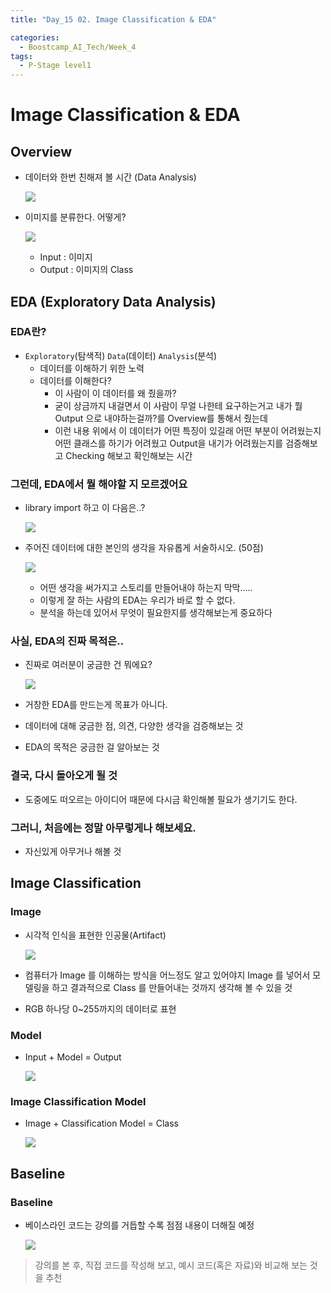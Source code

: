 ```yaml
---
title: "Day_15 02. Image Classification & EDA"

categories:
  - Boostcamp_AI_Tech/Week_4
tags:
  - P-Stage level1
---
```


# Image Classification & EDA

## Overview

- 데이터와 한번 친해져 볼 시간 (Data Analysis)
    
    ![]({{site.url}}/assets/images/boostcamp/2021-08-23-11-33-22.png)

- 이미지를 분류한다. 어떻게?

    ![]({{site.url}}/assets/images/boostcamp/2021-08-23-11-34-50.png)

  - Input : 이미지
  - Output : 이미지의 Class

## EDA (Exploratory Data Analysis)

### EDA란?

- `Exploratory`(탐색적) `Data`(데이터) `Analysis`(분석)
  - 데이터를 이해하기 위한 노력
  - 데이터를 이해한다?
    - 이 사람이 이 데이터를 왜 줬을까?
    - 굳이 상금까지 내걸면서 이 사람이 무얼 나한테 요구하는거고 내가 뭘 Output 으로 내야하는걸까?를 Overview를 통해서 줬는데
    - 이런 내용 위에서 이 데이터가 어떤 특징이 있길래 어떤 부분이 어려웠는지 어떤 클래스를 하기가 어려웠고 Output을 내기가 어려웠는지를 검증해보고 Checking 해보고 확인해보는 시간

### 그런데, EDA에서 뭘 해야할 지 모르겠어요

- library import 하고 이 다음은..?

    ![]({{site.url}}/assets/images/boostcamp/2021-08-23-11-40-20.png)

- 주어진 데이터에 대한 본인의 생각을 자유롭게 서술하시오. (50점)

    ![]({{site.url}}/assets/images/boostcamp/2021-08-23-11-43-01.png)

  - 어떤 생각을 써가지고 스토리를 만들어내야 하는지 막막.....
  - 이렇게 잘 하는 사람의 EDA는 우리가 바로 할 수 없다.
  - 분석을 하는데 있어서 무엇이 필요한지를 생각해보는게 중요하다

### 사실, EDA의 진짜 목적은..

- 진짜로 여러분이 궁금한 건 뭐에요?

    ![]({{site.url}}/assets/images/boostcamp/2021-08-23-11-45-08.png)

- 거창한 EDA를 만드는게 목표가 아니다.
- 데이터에 대해 궁금한 점, 의견, 다양한 생각을 검증해보는 것
- EDA의 목적은 궁금한 걸 알아보는 것

### 결국, 다시 돌아오게 될 것

- 도중에도 떠오르는 아이디어 때문에 다시금 확인해볼 필요가 생기기도 한다.

### 그러니, 처음에는 정말 아무렇게나 해보세요.

- 자신있게 아무거나 해볼 것

## Image Classification

### Image

- 시각적 인식을 표현한 인공물(Artifact)

    ![]({{site.url}}/assets/images/boostcamp/2021-08-23-11-56-21.png)

- 컴퓨터가 Image 를 이해하는 방식을 어느정도 알고 있어야지 Image 를 넣어서 모델링을 하고 결과적으로 Class 를 만들어내는 것까지 생각해 볼 수 있을 것
- RGB 하나당 0~255까지의 데이터로 표현

### Model

- Input + Model = Output

    ![]({{site.url}}/assets/images/boostcamp/2021-08-23-11-59-47.png)

### Image Classification Model

- Image + Classification Model = Class

    ![]({{site.url}}/assets/images/boostcamp/2021-08-23-12-01-38.png)

## Baseline

### Baseline

- 베이스라인 코드는 강의를 거듭할 수록 점점 내용이 더해질 예정

    ![]({{site.url}}/assets/images/boostcamp/2021-08-23-12-04-57.png)

> 강의를 본 후, 직접 코드를 작성해 보고, 예시 코드(혹은 자료)와 비교해 보는 것을 추천

    



    

